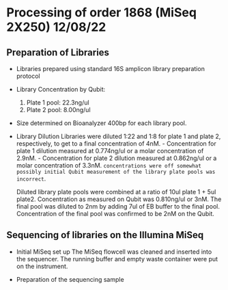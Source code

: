 # Processing of order 1868 (MiSeq 2X250) 12/08/22

## Preparation of Libraries

- Libraries prepared using standard 16S amplicon library preparation protocol

- Library Concentration by Qubit:
    1. Plate 1 pool: 22.3ng/ul
    2. Plate 2 pool: 8.00ng/ul

- Size determined on Bioanalyzer 400bp for each library pool.

- Library Dilution
    Libraries were diluted 1:22 and 1:8 for plate 1 and plate 2, respectively, to get to a final concentration of 4nM.
      - Concentration for plate 1 dilution measured at 0.774ng/ul or a molar concentration of 2.9nM.
      - Concentration for plate 2 dilution measured at 0.862ng/ul or a molar concentration of 3.3nM.
      `concentrations were off somewhat possibly initial Qubit measurement of the library plate pools was incorrect`.

    Diluted library plate pools were combined at a ratio of 10ul plate 1 + 5ul plate2.  Concentration as measured on Qubit was 0.810ng/ul or 3nM.  The final pool was diluted to 2nm by adding 7ul of EB buffer to the final pool.  Concentration of the final pool was confirmed to be 2nM on the Qubit.

## Sequencing of libraries on the Illumina MiSeq

- Initial MiSeq set up
    The MiSeq flowcell was cleaned and inserted into the sequencer.
    The running buffer and empty waste container were put on the instrument.

- Preparation of the sequencing sample
  

